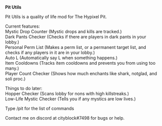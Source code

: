 **Pit Utils**  

Pit Utils is a quality of life mod for The Hypixel Pit.  

Current features:  
Mystic Drop Counter  (Mystic drops and kills are tracked.)  
Dark Pants Checker  (Checks if there are players in dark pants in your lobby.)  
Personal Perm List  (Makes a perm list, or a permanent target list, and checks if any players in it are in your lobby.)  
Auto L  (Automatically say L when something happens.)  
Item Cooldowns  (Tracks item cooldowns and prevents you from using too many.)  
Player Count Checker (Shows how much enchants like shark, notglad, and soli proc.)  


Things to do later:  
Hopper Checker (Scans lobby for nons with high killstreaks.)  
Low-Life Mystic Checker (Tells you if any mystics are low lives.)  

Type /pit for the list of commands

Contact me on discord at cityblock#7498 for bugs or help.

